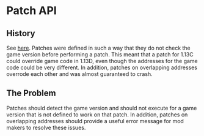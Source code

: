 # Patch API

## History

See [here](../Diablo_II/Version/). Patches were defined in such a way that they do not check the game version before performing a patch. This meant that a patch for 1.13C could override game code in 1.13D, even though the addresses for the game code could be very different. In addition, patches on overlapping addresses overrode each other and was almost guaranteed to crash.

## The Problem

Patches should detect the game version and should not execute for a game version that is not defined to work on that patch. In addition, patches on overlapping addresses should provide a useful error message for mod makers to resolve these issues.
